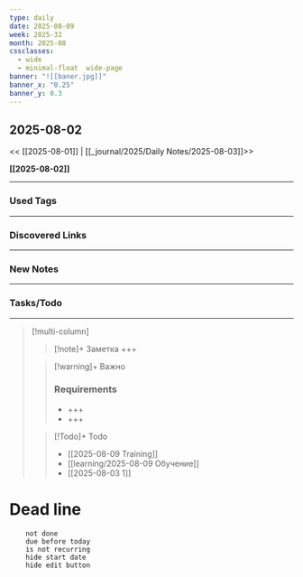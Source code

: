 ```yaml
---
type: daily
date: 2025-08-09
week: 2025-32
month: 2025-08
cssclasses:
  - wide
  - minimal-float  wide-page
banner: "![[baner.jpg]]"
banner_x: "0.25"
banner_y: 0.3
---
```

## 2025-08-02

<< [[2025-08-01]] | [[_journal/2025/Daily Notes/2025-08-03]]>>

**[[2025-08-02]]**

---
### Used Tags
<!-- UNCOMMENT TO ADD TAGS **Tags**:: <!-- Add any tags for this note -->

---
### Discovered Links
<!-- UNCOMMENT TO ADD LINKS **Links**:: <!-- Add any links for this note -->

---
### New Notes
<!-- UNCOMMENT TO ADD NOTE- [[ ]] -->

---
### Tasks/Todo
<!-- UNCOMMENT TO ADD TASKS - [ ] Dummy Task -->

---

> [!multi-column]
> > [!note]+ Заметка
> > +++
>
> > [!warning]+ Важно
> > ### Requirements
> > -   +++
> > -   +++
>
> > [!Todo]+ Todo
> > - [[2025-08-09 Training]]
> > - [[learning/2025-08-09 Обучение]]
> > - [[2025-08-03  1]]

# Dead line

```tasks
	not done
	due before today
	is not recurring
	hide start date
	hide edit button
```